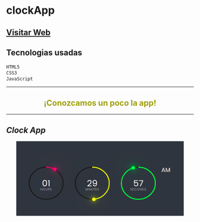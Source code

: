 # clockApp

## [Visitar Web](https://josecossi89.github.io/Weather-App/)

## Tecnologias usadas

```
HTML5
CSS3
JavaScript
```

---

<h2 align="center" style="color: #9f9f09; font-weight: bold;"> ¡Conozcamos un poco la app! </h2>

---

## _Clock App_

<p align="center">
  <img src="./clockApp.png" height="200" width="450"/>
</p>
